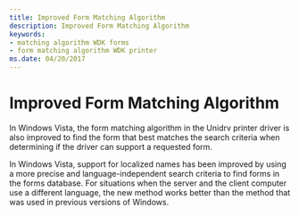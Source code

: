 ```yaml
---
title: Improved Form Matching Algorithm
description: Improved Form Matching Algorithm
keywords:
- matching algorithm WDK forms
- form matching algorithm WDK printer
ms.date: 04/20/2017
---
```


# Improved Form Matching Algorithm


In Windows Vista, the form matching algorithm in the Unidrv printer driver is also improved to find the form that best matches the search criteria when determining if the driver can support a requested form.

In Windows Vista, support for localized names has been improved by using a more precise and language-independent search criteria to find forms in the forms database. For situations when the server and the client computer use a different language, the new method works better than the method that was used in previous versions of Windows.

 

 




